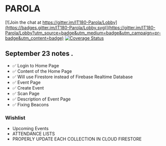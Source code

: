 # PAROLA

[![Join the chat at https://gitter.im/IT180-Parola/Lobby](https://badges.gitter.im/IT180-Parola/Lobby.svg)](https://gitter.im/IT180-Parola/Lobby?utm_source=badge&utm_medium=badge&utm_campaign=pr-badge&utm_content=badge)
[![Coverage Status](https://coveralls.io/repos/github/ram231/Parola/badge.svg?branch=master)](https://coveralls.io/github/ram231/Parola?branch=master)


## September 23 notes .

- ✅ Login to Home Page
- ✅ Content of the Home Page
- ✅ Will use Firestore instead of Firebase Realtime Database
- ✅ Event Page
- ✅ Create Event
- ✅ Scan Page
- ✅ Description of Event Page
- ✅ Fixing Beacons

### Wishlist 

- Upcoming Events
- ATTENDANCE LISTS
- PROPERLY UPDATE EACH COLLECTION IN CLOUD FIRESTORE

